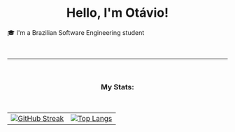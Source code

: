 <h1 align="center">Hello, I'm Otávio!</h1>

<p>🎓 I'm a Brazilian Software Engineering student</p>

<br>

<hr>

<br>
<h3 align="center">My Stats:</h3>
<br>

<table style:"border-spacing:30px; border:hidden">
  <tr>
    <td>
      <a href="https://git.io/streak-stats">
        <img src="https://streak-stats.demolab.com/?user=OkeLDF&theme=radical" alt="GitHub Streak" />
      </a>
    </td>
    <td>
      <a href="https://github.com/anuraghazra/github-readme-stats">
        <img src="https://github-readme-stats.vercel.app/api/top-langs/?username=OkeLDF&theme=radical&layout=donut" alt="Top Langs" />
      </a>
    </td>
  </tr>
</table>
